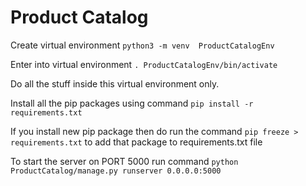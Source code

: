 # Product Catalog

Create virtual environment `python3 -m venv  ProductCatalogEnv`

Enter into virtual environment `. ProductCatalogEnv/bin/activate`

Do all the stuff inside this virtual environment only.

Install all the pip packages using command `pip install -r requirements.txt`

If you install new pip package then do run the command `pip freeze > requirements.txt` to add that package to requirements.txt file

To start the server on PORT 5000 run command `python ProductCatalog/manage.py runserver 0.0.0.0:5000`